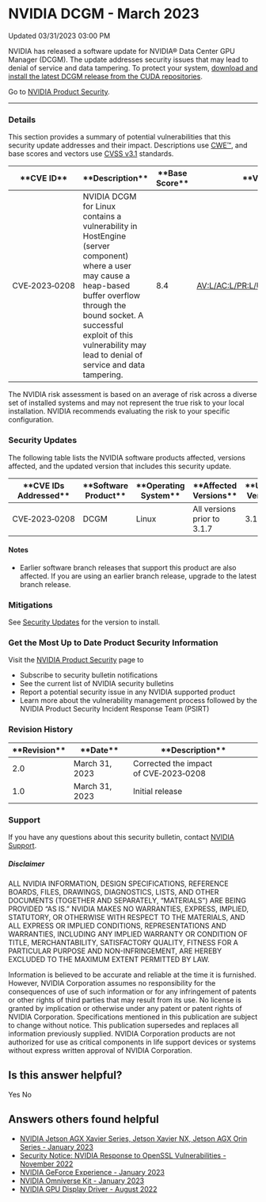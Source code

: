 

 NVIDIA DCGM - March 2023
===========================================




 Updated 03/31/2023 03:00 PM



NVIDIA has released a software update for NVIDIA® Data Center GPU Manager (DCGM). The update addresses security issues that may lead to denial of service and data tampering. To protect your system, [download and install the latest DCGM release from the CUDA repositories](https://developer.nvidia.com/dcgm#Downloads).


Go to [NVIDIA Product Security](https://www.nvidia.com/security/).






---




### Details


This section provides a summary of potential vulnerabilities that this security update addresses and their impact. Descriptions use [CWE™](https://cwe.mitre.org/), and base scores and vectors use [CVSS v3.1](https://www.first.org/cvss/v3.1/user-guide) standards.




| \*\*CVE ID\*\* | \*\*Description\*\* | \*\*Base Score\*\* | \*\*Vector\*\* |
| --- | --- | --- | --- |
| CVE‑2023‑0208 | NVIDIA DCGM for Linux contains a vulnerability in HostEngine (server component) where a user may cause a heap-based buffer overflow through the bound socket. A successful exploit of this vulnerability may lead to denial of service and data tampering. | 8.4 | [AV:L/AC:L/PR:L/UI:N/S:C/C:N/I:H/A:H](https://nvd.nist.gov/vuln-metrics/cvss/v3-calculator?vector=AV:L/AC:L/PR:L/UI:N/S:C/C:N/I:H/A:H) |


The NVIDIA risk assessment is based on an average of risk across a diverse set of installed systems and may not represent the true risk to your local installation. NVIDIA recommends evaluating the risk to your specific configuration.


### Security Updates


The following table lists the NVIDIA software products affected, versions affected, and the updated version that includes this security update.




| \*\*CVE IDs Addressed\*\* | \*\*Software Product\*\* | \*\*Operating System\*\* | \*\*Affected Versions\*\* | \*\*Updated Version\*\* |
| --- | --- | --- | --- | --- |
| CVE‑2023‑0208 | DCGM | Linux | All versions prior to 3.1.7 | 3.1.7 |


#### Notes


* Earlier software branch releases that support this product are also affected. If you are using an earlier branch release, upgrade to the latest branch release.


### Mitigations


See [Security Updates](#security-updates) for the version to install.


### Get the Most Up to Date Product Security Information


Visit the [NVIDIA Product Security](https://www.nvidia.com/security) page to


* Subscribe to security bulletin notifications
* See the current list of NVIDIA security bulletins
* Report a potential security issue in any NVIDIA supported product
* Learn more about the vulnerability management process followed by the NVIDIA Product Security Incident Response Team (PSIRT)


### Revision History








| \*\*Revision\*\* | \*\*Date\*\* | \*\*Description\*\* |
| --- | --- | --- |
| 2.0 | March 31, 2023 | Corrected the impact of CVE‑2023‑0208 |
| 1.0 | March 31, 2023 | Initial release |


### Support


If you have any questions about this security bulletin, contact [NVIDIA Support](https://www.nvidia.com/object/support.html).


##### Disclaimer


ALL NVIDIA INFORMATION, DESIGN SPECIFICATIONS, REFERENCE BOARDS, FILES, DRAWINGS, DIAGNOSTICS, LISTS, AND OTHER DOCUMENTS (TOGETHER AND SEPARATELY, “MATERIALS”) ARE BEING PROVIDED “AS IS.” NVIDIA MAKES NO WARRANTIES, EXPRESS, IMPLIED, STATUTORY, OR OTHERWISE WITH RESPECT TO THE MATERIALS, AND ALL EXPRESS OR IMPLIED CONDITIONS, REPRESENTATIONS AND WARRANTIES, INCLUDING ANY IMPLIED WARRANTY OR CONDITION OF TITLE, MERCHANTABILITY, SATISFACTORY QUALITY, FITNESS FOR A PARTICULAR PURPOSE AND NON-INFRINGEMENT, ARE HEREBY EXCLUDED TO THE MAXIMUM EXTENT PERMITTED BY LAW.


Information is believed to be accurate and reliable at the time it is furnished. However, NVIDIA Corporation assumes no responsibility for the consequences of use of such information or for any infringement of patents or other rights of third parties that may result from its use. No license is granted by implication or otherwise under any patent or patent rights of NVIDIA Corporation. Specifications mentioned in this publication are subject to change without notice. This publication supersedes and replaces all information previously supplied. NVIDIA Corporation products are not authorized for use as critical components in life support devices or systems without express written approval of NVIDIA Corporation.










Is this answer helpful?
-----------------------



Yes
No







Answers others found helpful
----------------------------


* [ NVIDIA Jetson AGX Xavier Series, Jetson Xavier NX, Jetson AGX Orin Series - January 2023](/app/answers/detail/a_id/5442/related/1)
* [Security Notice: NVIDIA Response to OpenSSL Vulnerabilities - November 2022](/app/answers/detail/a_id/5405/related/1)
* [ NVIDIA GeForce Experience - January 2023](/app/answers/detail/a_id/5384/related/1)
* [ NVIDIA Omniverse Kit - January 2023](/app/answers/detail/a_id/5418/related/1)
* [ NVIDIA GPU Display Driver - August 2022](/app/answers/detail/a_id/5383/related/1)








